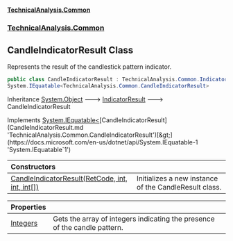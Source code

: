 #### [TechnicalAnalysis.Common](TechnicalAnalysis.Common.md 'TechnicalAnalysis.Common')
### [TechnicalAnalysis.Common](TechnicalAnalysis.Common.md#TechnicalAnalysis.Common 'TechnicalAnalysis.Common')

## CandleIndicatorResult Class

Represents the result of the candlestick pattern indicator.

```csharp
public class CandleIndicatorResult : TechnicalAnalysis.Common.IndicatorResult,
System.IEquatable<TechnicalAnalysis.Common.CandleIndicatorResult>
```

Inheritance [System.Object](https://docs.microsoft.com/en-us/dotnet/api/System.Object 'System.Object') &#129106; [IndicatorResult](IndicatorResult.md 'TechnicalAnalysis.Common.IndicatorResult') &#129106; CandleIndicatorResult

Implements [System.IEquatable&lt;](https://docs.microsoft.com/en-us/dotnet/api/System.IEquatable-1 'System.IEquatable`1')[CandleIndicatorResult](CandleIndicatorResult.md 'TechnicalAnalysis.Common.CandleIndicatorResult')[&gt;](https://docs.microsoft.com/en-us/dotnet/api/System.IEquatable-1 'System.IEquatable`1')

| Constructors | |
| :--- | :--- |
| [CandleIndicatorResult(RetCode, int, int, int[])](CandleIndicatorResult.CandleIndicatorResult(RetCode,int,int,int[]).md 'TechnicalAnalysis.Common.CandleIndicatorResult.CandleIndicatorResult(TechnicalAnalysis.Common.RetCode, int, int, int[])') | Initializes a new instance of the CandleResult class. |

| Properties | |
| :--- | :--- |
| [Integers](CandleIndicatorResult.Integers.md 'TechnicalAnalysis.Common.CandleIndicatorResult.Integers') | Gets the array of integers indicating the presence of the candle pattern. |
